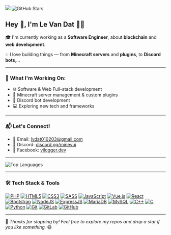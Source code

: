 ![](https://komarev.com/ghpvc/?username=lvdat&label=Profile+Views)
![GitHub Stars](https://shields.io/github/stars/lvdat)

## Hey 👋, I'm Le Van Dat 👨‍💻

🎓 I'm currently working as a **Software Engineer**, about **blockchain** and **web development**.

💡 I love building things — from **Minecraft servers** and **plugins**, to **Discord bots**,...

---

### 🚀 What I'm Working On:
- 🌐 Software & Web Full-stack development
- 🔧 Minecraft server management & custom plugins
- 🤖 Discord bot development
- 💻 Exploring new tech and frameworks

---

### 📬 Let's Connect!

- 📧 Email: [lvdat010203@gmail.com](mailto:lvdat010203@gmail.com)  
- 💬 Discord: [discord.gg/minevui](https://discord.gg/minevui)  
- 📘 Facebook: [vilogger.dev](https://www.facebook.com/vilogger.dev)

---

![Top Languages](https://github-readme-stats.vercel.app/api/top-langs/?username=lvdat&theme=vue-dark&show_icons=true&hide_border=false&layout=compact)

---

### 🛠️ Tech Stack & Tools

[![PHP](https://img.shields.io/badge/-PHP-777BB4?style=flat-square&logo=php&logoColor=white)](https://github.com/lvdat)
[![HTML5](https://img.shields.io/badge/-HTML5-E34F26?style=flat-square&logo=html5&logoColor=white)](https://github.com/lvdat)
[![CSS3](https://img.shields.io/badge/-CSS3-1572B6?style=flat-square&logo=css3)](https://github.com/lvdat)
[![SASS](https://img.shields.io/badge/-SASS-CC6699?style=flat-square&logo=sass&logoColor=white)](https://github.com/lvdat)
[![JavaScript](https://img.shields.io/badge/-JavaScript-black?style=flat-square&logo=javascript)](https://github.com/lvdat)
[![Vue.js](https://img.shields.io/badge/-VueJS-35495E?style=flat-square&logo=vue.js)](https://github.com/lvdat)
[![React](https://img.shields.io/badge/-React-black?style=flat-square&logo=react)](https://github.com/lvdat)
[![Bootstrap](https://img.shields.io/badge/-Bootstrap-563D7C?style=flat-square&logo=bootstrap&logoColor=white)](https://github.com/lvdat)
[![NodeJS](https://img.shields.io/badge/-NodeJS-black?style=flat-square&logo=node.js)](https://github.com/lvdat)
[![ExpressJS](https://img.shields.io/badge/Express.js-404D59?style=flat-square&logo=node.js&logoColor=white)](https://github.com/lvdat)
[![MariaDB](https://img.shields.io/badge/-MariaDB-black?style=flat-square&logo=mariadb)](https://github.com/lvdat)
[![MySQL](https://img.shields.io/badge/-MySQL-black?style=flat-square&logo=mysql)](https://github.com/lvdat)
[![C++](https://img.shields.io/badge/-C++-00599C?style=flat-square&logo=c%2B%2B)](https://github.com/lvdat)
[![C](https://img.shields.io/badge/-C-00599C?style=flat-square&logo=c&logoColor=white)](https://github.com/lvdat)
[![Python](https://img.shields.io/badge/-Python-00599C?style=flat-square&logo=python&logoColor=green)](https://github.com/lvdat)
[![Git](https://img.shields.io/badge/-Git-black?style=flat-square&logo=git)](https://github.com/lvdat)
[![GitLab](https://img.shields.io/badge/-GitLab-FCA121?style=flat-square&logo=gitlab)](https://gitlab.com/vilogger)
[![GitHub](https://img.shields.io/badge/-GitHub-181717?style=flat-square&logo=github)](https://github.com/lvdat)

---

🌟 *Thanks for stopping by! Feel free to explore my repos and drop a star if you like something.* 😄
